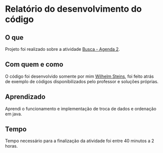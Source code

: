 # Relatório do desenvolvimento do código

## O que
Projeto foi realizado sobre a atividade [Busca - Agenda 2](https://github.com/qxcodepoo/arcade/blob/master/base/015/Readme.md).
<br />

## Com quem e como
O código foi desenvolvido somente por mim [Wilhelm Steins](https://github.com/wilhelmSt), foi feito atrás de exemplo de códigos disponibilizados pelo professor e soluções próprias.
<br />

## Aprendizado
Aprendi o funcionamento e implementação de troca de dados e ordenação em java.
<br />

## Tempo
Tempo necessário para a finalização da atividade foi entre 40 minutos a 2 horas.
